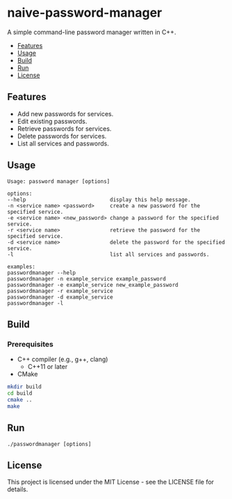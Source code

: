 # naive-password-manager
A simple command-line password manager written in C++.

- [Features](#features)
- [Usage](#usage)
- [Build](#build)
- [Run](#run)
- [License](#license)


## Features
- Add new passwords for services.
- Edit existing passwords.
- Retrieve passwords for services.
- Delete passwords for services.
- List all services and passwords.

## Usage
```
Usage: password manager [options]

options:
--help                           display this help message.
-n <service name> <password>     create a new password for the specified service.
-e <service name> <new_password> change a password for the specified service.
-r <service name>                retrieve the password for the specified service.
-d <service name>                delete the password for the specified service.
-l                               list all services and passwords.

examples:
passwordmanager --help
passwordmanager -n example_service example_password
passwordmanager -e example_service new_example_password
passwordmanager -r example_service
passwordmanager -d example_service
passwordmanager -l
```

## Build

### Prerequisites
- C++ compiler (e.g., g++, clang)
  - C++11 or later
- CMake
```sh
mkdir build
cd build
cmake ..
make
```

## Run
```
./passwordmanager [options]
```

## License
This project is licensed under the MIT License - see the LICENSE file for details.
